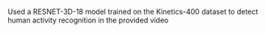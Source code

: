 Used a RESNET-3D-18 model trained on the Kinetics-400 dataset to detect human activity recognition in the provided video
